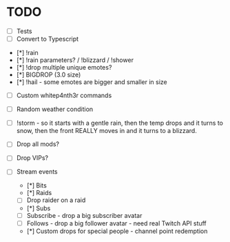 # TODO

- [ ] Tests
- [ ] Convert to Typescript
- [*] !rain
- [*] !rain parameters? / !blizzard / !shower
- [*] !drop multiple unique emotes?
- [*] BIGDROP (3.0 size)
- [*] !hail - some emotes are bigger and smaller in size
- [ ] Custom whitep4nth3r commands
- [ ] Random weather condition
- [ ] !storm - so it starts with a gentle rain, then the temp drops and it turns to snow, then the front REALLY moves in and it turns to a blizzard.
- [ ] Drop all mods?
- [ ] Drop VIPs?

- [ ] Stream events
  - [*] Bits
  - [*] Raids
  - [ ] Drop raider on a raid
  - [*] Subs
  - [ ] Subscribe - drop a big subscriber avatar
  - [ ] Follows - drop a big follower avatar - need real Twitch API stuff
  - [*] Custom drops for special people - channel point redemption
